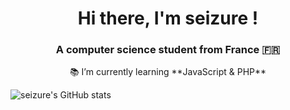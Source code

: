 
<h1 align="center">
    Hi there, I'm seizure !
</h1>

<h3 align="center">A computer science student from France 🇫🇷</h3>



<div align="center">
 📚 I’m currently learning **JavaScript & PHP**
 </div>

 ![seizure's GitHub stats](https://github-readme-stats.vercel.app/api?username=16ur&show_icons=true&theme=transparent)
